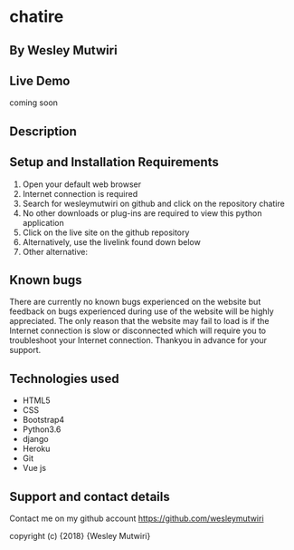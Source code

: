 # chatire
## By **Wesley Mutwiri**
## Live Demo
coming soon
## Description

## Setup and Installation Requirements
1. Open your default web browser
2. Internet connection is required
3. Search for wesleymutwiri on github and click on the repository chatire
4. No other downloads or plug-ins are required to view this python application
5. Click on the live site on the github repository
6. Alternatively, use the livelink found down below
7. Other alternative:


## Known bugs
There are currently no known bugs experienced on the website but feedback on bugs experienced during use of the website will be highly appreciated. The only reason that the website may fail to load is if the Internet connection is slow or disconnected which will require you to troubleshoot your Internet connection. Thankyou in advance for your support.

## Technologies used
* HTML5
* CSS
* Bootstrap4
* Python3.6
* django
* Heroku
* Git
* Vue js

## Support and contact details
Contact me on my github account
<https://github.com/wesleymutwiri>

copyright (c) {2018} {Wesley Mutwiri}
